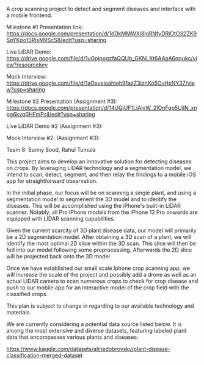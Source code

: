 A crop scanning project to detect and segment diseases and interface with a mobile frontend.

Milestone #1 Presentation link: https://docs.google.com/presentation/d/1dDkMMWXl8lgRNfyDRiOtO32ZK9SpYKpo13RjsM9ScS8/edit?usp=sharing

Live LiDAR Demo: https://drive.google.com/file/d/1uGpjpogzfaQQUb_GKNLXt6AAaA6qqukc/view?resourcekey 

Mock Interview: https://drive.google.com/file/d/1aOxveioahteh91azZ3iznKo5OvHxNY37/view?usp=sharing



Milestone #2 Presentation (Assignment #3): https://docs.google.com/presentation/d/14UQjUF1LiAjvW_2IOnFgp5UjIN_xnpg6kvq0HFmPsjI/edit?usp=sharing

Live LiDAR Demo #2 (Assignment #3):

Mock Interview #2: (Assignment #3): 


Team 8: Sunny Sood, Rahul Tumula

This project aims to develop an innovative solution for detecting diseases on crops. By leveraging LIDAR technology and a segmentation model, we intend to scan, detect, segment, and then relay the findings to a mobile iOS app for straightforward observation.

In the initial phase, our focus will be on scanning a single plant, and using a segmentation model to segmenent the 3D model and to identify the diseases. This will be accomplished using the iPhone's built-in LIDAR scanner. Notably, all Pro iPhone models from the iPhone 12 Pro onwards are equipped with LIDAR scanning capabilities.

Given the current scarcity of 3D plant disease data, our model will primarily be a 2D segmentation model. After obtaining a 3D scan of a plant, we will identify the most optimal 2D slice within the 3D scan. This slice will then be fed into our model following some preprocessing. Afterwards the 2D slice will be projected back onto the 3D model

Once we have established our small scale Iphone crop scanning app, we will increase the scale of the project and possibly add a drone as well as an actual LIDAR camera to scan numerous crops to check for crop disease and push to our mobile app for an interactive model of the crop field with the classified crops.

This plan is subject to change in regarding to our available technology and materials.

We are currently considering a potential data source listed below. It is among the most extensive and diverse datasets, featuring labeled plant data that encompasses various plants and diseases:

https://www.kaggle.com/datasets/alinedobrovsky/plant-disease-classification-merged-dataset
